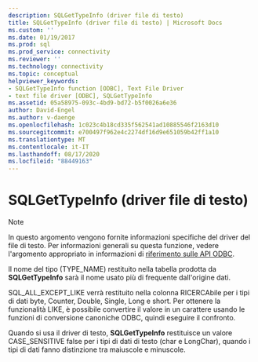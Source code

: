```yaml
---
description: SQLGetTypeInfo (driver file di testo)
title: SQLGetTypeInfo (driver file di testo) | Microsoft Docs
ms.custom: ''
ms.date: 01/19/2017
ms.prod: sql
ms.prod_service: connectivity
ms.reviewer: ''
ms.technology: connectivity
ms.topic: conceptual
helpviewer_keywords:
- SQLGetTypeInfo function [ODBC], Text File Driver
- text file driver [ODBC], SQLGetTypeInfo
ms.assetid: 05a58975-093c-4bd9-bd72-b5f0026a6e36
author: David-Engel
ms.author: v-daenge
ms.openlocfilehash: 1c023c4b18cd335f562541ad10885546f2163d10
ms.sourcegitcommit: e700497f962e4c2274df16d9e651059b42ff1a10
ms.translationtype: MT
ms.contentlocale: it-IT
ms.lasthandoff: 08/17/2020
ms.locfileid: "88449163"
---
```

# <a name="sqlgettypeinfo-text-file-driver"></a>SQLGetTypeInfo (driver file di testo)
> [!NOTE]  
>  In questo argomento vengono fornite informazioni specifiche del driver del file di testo. Per informazioni generali su questa funzione, vedere l'argomento appropriato in informazioni di [riferimento sulle API ODBC](../../odbc/reference/syntax/odbc-api-reference.md).  
  
 Il nome del tipo (TYPE_NAME) restituito nella tabella prodotta da **SQLGetTypeInfo** sarà il nome usato più di frequente dall'origine dati.  
  
 SQL_ALL_EXCEPT_LIKE verrà restituito nella colonna RICERCAbile per i tipi di dati byte, Counter, Double, Single, Long e short. Per ottenere la funzionalità LIKE, è possibile convertire il valore in un carattere usando le funzioni di conversione canoniche ODBC, quindi eseguire il confronto.  
  
 Quando si usa il driver di testo, **SQLGetTypeInfo** restituisce un valore CASE_SENSITIVE false per i tipi di dati di testo (char e LongChar), quando i tipi di dati fanno distinzione tra maiuscole e minuscole.
